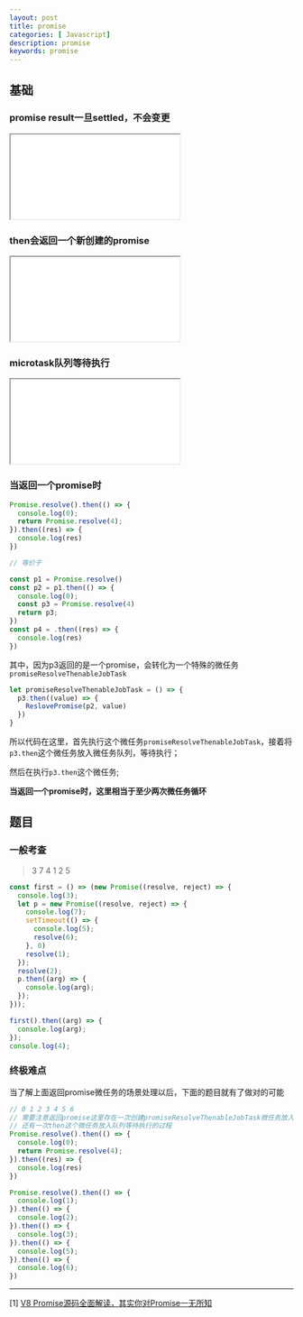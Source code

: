 ```yaml
---
layout: post
title: promise
categories: [ Javascript]
description: promise
keywords: promise
---
```


## 基础

### promise result一旦settled，不会变更

<iframe name="codemirror" font-size="14" src="{{ site.url }}/packages/apps/codemirror/lib/index.html">
const p1 = new Promise((resolve, reject) => {
  // executor
  // 会将 reactions_or_result 设置为 1
  // 会调用 SetHasHandler
  resolve(1)
  // 以下更改不会生效
  reject(2)
  resolve(3)
})
p1.then(res => {
  console.log(res)
})
</iframe>

### then会返回一个新创建的promise

<iframe name="codemirror" src="{{ site.url }}/packages/apps/codemirror/lib/index.html">
const p1 = new Promise((resolve) => {
  resolve(1)
})
const p2 = p1
const p3 = p1.then(console.log)
console.log(p1 === p2)
console.log(p1 === p3)
</iframe>

### microtask队列等待执行

<iframe name="codemirror" src="{{ site.url }}/packages/apps/codemirror/lib/index.html">
const p1 = new Promise((resolve) => {
  resolve('同步执行开始')
}).then(res => {
  console.log('进入microtask队列后执行')
})
console.log('同步执行结束')
</iframe>

### 当返回一个promise时

```javascript
Promise.resolve().then(() => {
  console.log(0);
  return Promise.resolve(4);
}).then((res) => {
  console.log(res)
})

// 等价于

const p1 = Promise.resolve()
const p2 = p1.then(() => {
  console.log(0);
  const p3 = Promise.resolve(4)
  return p3;
})
const p4 = .then((res) => {
  console.log(res)
})
```

其中，因为p3返回的是一个promise，会转化为一个特殊的微任务`promiseResolveThenableJobTask`

```javascript
let promiseResolveThenableJobTask = () => {
  p3.then((value) => { 
    ReslovePromise(p2, value) 
  })
}
```

所以代码在这里，首先执行这个微任务`promiseResolveThenableJobTask`，接着将`p3.then`这个微任务放入微任务队列，等待执行；

然后在执行`p3.then`这个微任务;

**当返回一个promise时，这里相当于至少两次微任务循环**

## 题目

### 一般考查

> 3 7 4 1 2 5

```javascript
const first = () => (new Promise((resolve, reject) => {
  console.log(3);
  let p = new Promise((resolve, reject) => {
    console.log(7);
    setTimeout(() => {
      console.log(5);
      resolve(6);
    }, 0)
    resolve(1);
  });
  resolve(2);
  p.then((arg) => {
    console.log(arg);
  });
}));

first().then((arg) => {
  console.log(arg);
});
console.log(4);
```

### 终极难点

当了解上面返回promise微任务的场景处理以后，下面的题目就有了做对的可能

```javascript
// 0 1 2 3 4 5 6
// 需要注意返回promise这里存在一次创建promiseResolveThenableJobTask微任务放入队列等待执行；
// 还有一次then这个微任务放入队列等待执行的过程
Promise.resolve().then(() => {
  console.log(0);
  return Promise.resolve(4);
}).then((res) => {
  console.log(res)
})

Promise.resolve().then(() => {
  console.log(1);
}).then(() => {
  console.log(2);
}).then(() => {
  console.log(3);
}).then(() => {
  console.log(5);
}).then(() => {
  console.log(6);
})
```

---

[1] [V8 Promise源码全面解读，其实你对Promise一无所知](https://juejin.cn/post/7055202073511460895#heading-34)